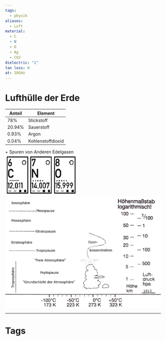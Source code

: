 ```yaml
---
tags:
  - physik
aliases:
  - Luft
material:
  - C
  - N
  - O
  - Ag
  - CO2
dielectric: "1"
tan loss: 0
at: 10GHz
---
```


# Lufthülle der Erde

| Anteil | Element           |
| ------ | ----------------- |
| 78%    | Stickstoff        |
| 20.94% | Sauerstoff        |
| 0.93%  | Argon             |
| 0.04%  | Kohlenstoffdioxid |  
\+ Spuren von Anderen Edelgasen  
![CNO](assets/CNO.png)  
![Erdatmosphaere](assets/Erdatmosphaere.png)


---

# Tags